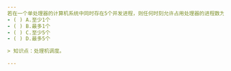 ```yaml
---
若在一个单处理器的计算机系统中同时存在5个并发进程，则任何时刻允许占用处理器的进程数为_____ 。
- ( ) A.至少1个 
- ( ) B.最多1个 
- ( ) C.至少5个 
- ( ) D.最多5个

> 知识点：处理机调度。

---
```

